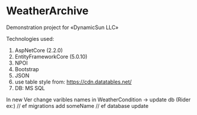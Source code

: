 # WeatherArchive
Demonstration project for «DynamicSun LLC»

Technologies used:
1. AspNetCore (2.2.0)
2. EntityFrameworkCore (5.0.10)
2. NPOI
3. Bootstrap
4. JSON
5. use table style from: https://cdn.datatables.net/
6. DB: MS SQL

In new Ver change varibles names in WeatherCondition -> update db
(Rider ex:)
// ef migrations add someName
// ef database update
